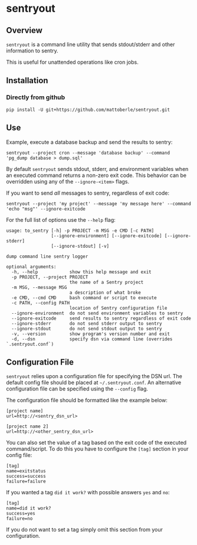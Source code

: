 # sentryout

## Overview

`sentryout` is a command line utility that sends stdout/stderr and other information to sentry.

This is useful for unattended operations like cron jobs.

## Installation

### Directly from github

```
pip install -U git+https://github.com/mattoberle/sentryout.git
```

## Use

Example, execute a database backup and send the results to sentry:
```
sentryout --project cron --message 'database backup' --command 'pg_dump database > dump.sql'
```

By default `sentryout` sends stdout, stderr, and environment variables when an executed command returns a non-zero exit code.
This behavior can be overridden using any of the `--ignore-<item>` flags.

If you want to send *all* messages to sentry, regardless of exit code:

```
sentryout --project 'my project' --message 'my message here' --command 'echo "msg"' --ignore-exitcode
```

For the full list of options use the `--help` flag:
```
usage: to_sentry [-h] -p PROJECT -m MSG -e CMD [-c PATH]
                 [--ignore-environment] [--ignore-exitcode] [--ignore-stderr]
                 [--ignore-stdout] [-v]

dump command line sentry logger

optional arguments:
  -h, --help            show this help message and exit
  -p PROJECT, --project PROJECT
                        the name of a Sentry project
  -m MSG, --message MSG
                        a description of what broke
  -e CMD, --cmd CMD     bash command or script to execute
  -c PATH, --config PATH
                        location of Sentry configuration file
  --ignore-environment  do not send environment variables to sentry
  --ignore-exitcode     send results to sentry regardless of exit code
  --ignore-stderr       do not send stderr output to sentry
  --ignore-stdout       do not send stdout output to sentry
  -v, --version         show program's version number and exit
  -d, --dsn             specify dsn via command line (overrides `.sentryout.conf`)
```

## Configuration File

`sentryout` relies upon a configuration file for specifying the DSN url.
The default config file should be placed at `~/.sentryout.conf`.
An alternative configuration file can be specified using the `--config` flag.

The configuration file should be formatted like the example below:
```
[project name]                                                                           
url=http://<sentry_dsn_url>
                                                                                 
[project name 2]                                                                       
url=http://<other_sentry_dsn_url>
```

You can also set the value of a tag based on the exit code of the executed command/script.
To do this you have to configure the `[tag]` section in your config file:
```
[tag]
name=exitstatus
success=success
failure=failure
```

If you wanted a tag `did it work?` with possible answers `yes` and `no`:
```
[tag]
name=did it work?
success=yes
failure=no
```

If you do not want to set a tag simply omit this section from your configuration.
